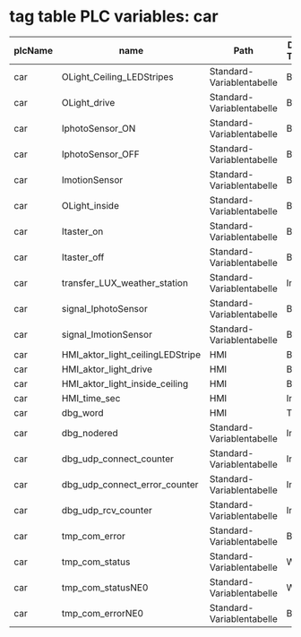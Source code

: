 # tag table PLC variables: car

plcName|name|Path|Data Type|LogicalAddress
-|-|-|-|-
car|OLight_Ceiling_LEDStripes|Standard-Variablentabelle|Bool|Q0.1
car|OLight_drive|Standard-Variablentabelle|Bool|Q0.0
car|IphotoSensor_ON|Standard-Variablentabelle|Bool|I0.0
car|IphotoSensor_OFF|Standard-Variablentabelle|Bool|I0.1
car|ImotionSensor|Standard-Variablentabelle|Bool|I0.2
car|OLight_inside|Standard-Variablentabelle|Bool|Q0.2
car|Itaster_on|Standard-Variablentabelle|Bool|I0.4
car|Itaster_off|Standard-Variablentabelle|Bool|I0.3
car|transfer_LUX_weather_station|Standard-Variablentabelle|Int|MW80
car|signal_IphotoSensor|Standard-Variablentabelle|Bool|M20.0
car|signal_ImotionSensor|Standard-Variablentabelle|Bool|M20.1
car|HMI_aktor_light_ceilingLEDStripe|HMI|Bool|M30.0
car|HMI_aktor_light_drive|HMI|Bool|M30.1
car|HMI_aktor_light_inside_ceiling|HMI|Bool|M30.2
car|HMI_time_sec|HMI|Int|MW32
car|dbg_word|HMI|Time|MD34
car|dbg_nodered|Standard-Variablentabelle|Int|MW42
car|dbg_udp_connect_counter|Standard-Variablentabelle|Int|MW44
car|dbg_udp_connect_error_counter|Standard-Variablentabelle|Int|MW46
car|dbg_udp_rcv_counter|Standard-Variablentabelle|Int|MW48
car|tmp_com_error|Standard-Variablentabelle|Bool|M5.0
car|tmp_com_status|Standard-Variablentabelle|Word|MW6
car|tmp_com_statusNE0|Standard-Variablentabelle|Word|MW8
car|tmp_com_errorNE0|Standard-Variablentabelle|Bool|M5.1
